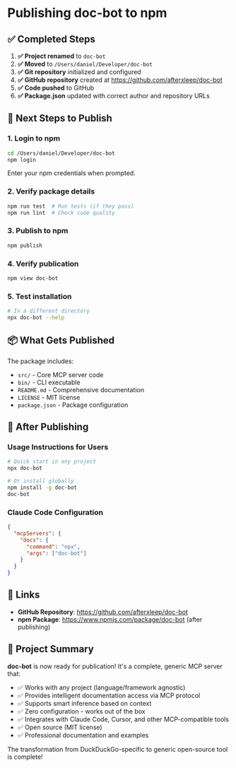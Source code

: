 # Publishing doc-bot to npm

## ✅ Completed Steps

1. **✅ Project renamed** to `doc-bot`
2. **✅ Moved** to `/Users/daniel/Developer/doc-bot`
3. **✅ Git repository** initialized and configured
4. **✅ GitHub repository** created at https://github.com/afterxleep/doc-bot
5. **✅ Code pushed** to GitHub
6. **✅ Package.json** updated with correct author and repository URLs

## 🚀 Next Steps to Publish

### 1. Login to npm
```bash
cd /Users/daniel/Developer/doc-bot
npm login
```
Enter your npm credentials when prompted.

### 2. Verify package details
```bash
npm run test  # Run tests (if they pass)
npm run lint  # Check code quality
```

### 3. Publish to npm
```bash
npm publish
```

### 4. Verify publication
```bash
npm view doc-bot
```

### 5. Test installation
```bash
# In a different directory
npx doc-bot --help
```

## 📦 What Gets Published

The package includes:
- `src/` - Core MCP server code
- `bin/` - CLI executable
- `README.md` - Comprehensive documentation
- `LICENSE` - MIT license
- `package.json` - Package configuration

## 🎯 After Publishing

### Usage Instructions for Users
```bash
# Quick start in any project
npx doc-bot

# Or install globally
npm install -g doc-bot
doc-bot
```

### Claude Code Configuration
```json
{
  "mcpServers": {
    "docs": {
      "command": "npx",
      "args": ["doc-bot"]
    }
  }
}
```

## 🔗 Links

- **GitHub Repository**: https://github.com/afterxleep/doc-bot
- **npm Package**: https://www.npmjs.com/package/doc-bot (after publishing)

## 🎉 Project Summary

**doc-bot** is now ready for publication! It's a complete, generic MCP server that:

- ✅ Works with any project (language/framework agnostic)
- ✅ Provides intelligent documentation access via MCP protocol
- ✅ Supports smart inference based on context
- ✅ Zero configuration - works out of the box
- ✅ Integrates with Claude Code, Cursor, and other MCP-compatible tools
- ✅ Open source (MIT license)
- ✅ Professional documentation and examples

The transformation from DuckDuckGo-specific to generic open-source tool is complete!
